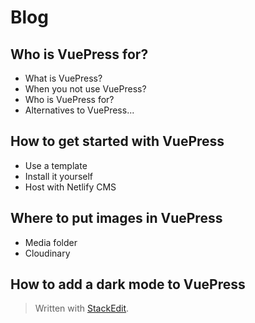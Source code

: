 # Blog

## Who is VuePress for?
 - What is VuePress?
 - When you not use VuePress?
 - Who is VuePress for?
 - Alternatives to VuePress...

## How to get started with VuePress
 - Use a template
 - Install it yourself
 - Host with Netlify CMS

## Where to put images in VuePress
 - Media folder
 - Cloudinary

## How to add a dark mode to VuePress


> Written with [StackEdit](https://stackedit.io/).
<!--stackedit_data:
eyJoaXN0b3J5IjpbOTcxOTkyNjM4LC0yMTQxNjY2Mjk0LC0xND
A2MDM3NDU3XX0=
-->